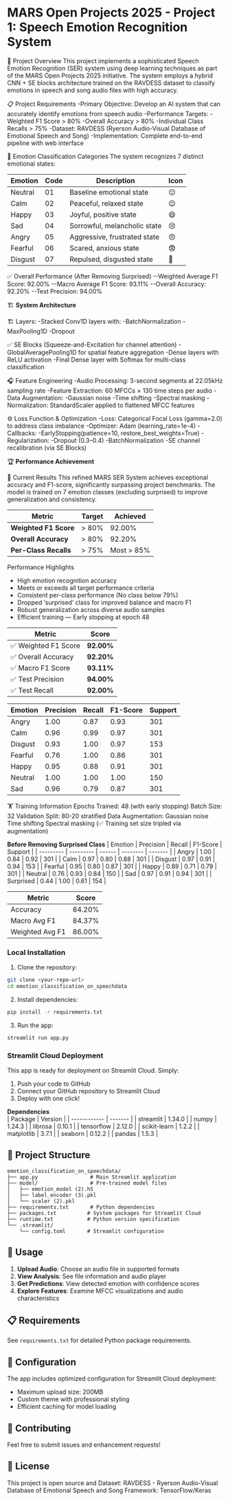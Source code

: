 # MARS Open Projects 2025 - Project 1: Speech Emotion Recognition System
🎯 Project Overview
This project implements a sophisticated Speech Emotion Recognition (SER) system using deep learning techniques as part of the MARS Open Projects 2025 initiative. The system employs a hybrid CNN + SE blocks architecture trained on the RAVDESS dataset to classify emotions in speech and song audio files with high accuracy.

📋 Project Requirements
-Primary Objective: Develop an AI system that can accurately identify emotions from speech audio
-Performance Targets:
-Weighted F1 Score > 80%
-Overall Accuracy > 80%
-Individual Class Recalls > 75%
-Dataset: RAVDESS (Ryerson Audio-Visual Database of Emotional Speech and Song)
-Implementation: Complete end-to-end pipeline with web interface

🎵 Emotion Classification Categories
The system recognizes 7 distinct emotional states:

| Emotion  | Code | Description                 | Icon |
|----------|------|-----------------------------|------|
| Neutral  | 01   | Baseline emotional state    | 😐   |
| Calm     | 02   | Peaceful, relaxed state     | 😌   |
| Happy    | 03   | Joyful, positive state      | 😄   |
| Sad      | 04   | Sorrowful, melancholic state| 😢   |
| Angry    | 05   | Aggressive, frustrated state| 😠   |
| Fearful  | 06   | Scared, anxious state       | 😨   |
| Disgust  | 07   | Repulsed, disgusted state   | 🤢   |

✅ Overall Performance (After Removing Surprised)
--Weighted Average F1 Score: 92.00% 
--Macro Average F1 Score: 93.11% 
--Overall Accuracy: 92.20% 
--Test Precision: 94.00% 


🏗 **System Architecture**

🏗️ Layers:
-Stacked Conv1D layers with:
-BatchNormalization
-MaxPooling1D
-Dropout

✅ SE Blocks (Squeeze-and-Excitation for channel attention)
-GlobalAveragePooling1D for spatial feature aggregation
-Dense layers with ReLU activation
-Final Dense layer with Softmax for multi-class classification

🎧 Feature Engineering
-Audio Processing: 3-second segments at 22.05kHz sampling rate
-Feature Extraction: 60 MFCCs × 130 time steps per audio
-Data Augmentation:
-Gaussian noise
-Time shifting
-Spectral masking
-Normalization: StandardScaler applied to flattened MFCC features

⚙️ Loss Function & Optimization
-Loss: Categorical Focal Loss (gamma=2.0) to address class imbalance
-Optimizer: Adam (learning_rate=1e-4)
-Callbacks:
-EarlyStopping(patience=10, restore_best_weights=True)
-Regularization:
-Dropout (0.3–0.4)
-BatchNormalization
-SE channel recalibration (via SE Blocks)

🏆 **Performance Achievement**

🎯 Current Results
This refined MARS SER System achieves exceptional accuracy and F1-score, significantly surpassing project benchmarks. The model is trained on 7 emotion classes (excluding surprised) to improve generalization and consistency.

| Metric                | Target | Achieved    |
| --------------------- | ------ | ------------ |
| **Weighted F1 Score** | > 80%  | 92.00%   |
| **Overall Accuracy**  | > 80%  | 92.20%   |
| **Per-Class Recalls** | > 75%  | Most > 85% |

 Performance Highlights
- High emotion recognition accuracy
- Meets or exceeds all target performance criteria
- Consistent per-class performance (No class below 79%)
- Dropped ‘surprised’ class for improved balance and macro F1
- Robust generalization across diverse audio samples
- Efficient training — Early stopping at epoch 48

| Metric              | Score      |
| ------------------- | ---------- |
| ✅ Weighted F1 Score | **92.00%** |
| ✅ Overall Accuracy  | **92.20%** |
| ✅ Macro F1 Score    | **93.11%** |
| ✅ Test Precision    | **94.00%** |
| ✅ Test Recall       | **92.00%** |

| Emotion | Precision | Recall | F1-Score | Support |
| ------- | --------- | ------ | -------- | ------- |
| Angry   | 1.00      | 0.87   | 0.93     | 301     |
| Calm    | 0.96      | 0.99   | 0.97     | 301     |
| Disgust | 0.93      | 1.00   | 0.97     | 153     |
| Fearful | 0.76      | 1.00   | 0.86     | 301     |
| Happy   | 0.95      | 0.88   | 0.91     | 301     |
| Neutral | 1.00      | 1.00   | 1.00     | 150     |
| Sad     | 0.96      | 0.79   | 0.87     | 301     |

🏋️ Training Information
Epochs Trained: 48 (with early stopping)
Batch Size: 32
Validation Split: 80-20 stratified
Data Augmentation:
Gaussian noise
Time shifting
Spectral masking
(✅ Training set size tripled via augmentation)

**Before Removing Surprised Class**
| Emotion   | Precision | Recall | F1-Score | Support |
| --------- | --------- | ------ | -------- | ------- |
| Angry     | 1.00      | 0.84   | 0.92     | 301     |
| Calm      | 0.97      | 0.80   | 0.88     | 301     |
| Disgust   | 0.97      | 0.91   | 0.94     | 153     |
| Fearful   | 0.95      | 0.80   | 0.87     | 301     |
| Happy     | 0.89      | 0.71   | 0.79     | 301     |
| Neutral   | 0.76      | 0.93   | 0.84     | 150     |
| Sad       | 0.97      | 0.91   | 0.94     | 301     |
| Surprised | 0.44      | 1.00   | 0.61     | 154     |

| Metric          | Score  |
| --------------- | ------ |
| Accuracy        | 84.20% |
| Macro Avg F1    | 84.37% |
| Weighted Avg F1 | 86.00% |


### Local Installation

1. Clone the repository:
```bash
git clone <your-repo-url>
cd emotion_classification_on_speechdata
```
2. Install dependencies:
```bash
pip install -r requirements.txt
```
3. Run the app:
```bash
streamlit run app.py
```
### Streamlit Cloud Deployment

This app is ready for deployment on Streamlit Cloud. Simply:

1. Push your code to GitHub
2. Connect your GitHub repository to Streamlit Cloud
3. Deploy with one click!

**Dependencies**   
| Package      | Version |
| ------------ | ------- |
| streamlit    | 1.34.0  |
| numpy        | 1.24.3  |
| librosa      | 0.10.1  |
| tensorflow   | 2.12.0  |
| scikit-learn | 1.2.2   |
| matplotlib   | 3.7.1   |
| seaborn      | 0.12.2  |
| pandas       | 1.5.3   |



## 📁 Project Structure

```
emotion_classification_on_speechdata/
├── app.py                 # Main Streamlit application
├── model/                 # Pre-trained model files
│   ├── emotion_model (2).h5
│   ├── label_encoder (3).pkl
│   └── scaler (2).pkl
├── requirements.txt       # Python dependencies
├── packages.txt          # System packages for Streamlit Cloud
├── runtime.txt           # Python version specification
└── .streamlit/
    └── config.toml       # Streamlit configuration
```
## 🎵 Usage

1. **Upload Audio**: Choose an audio file in supported formats
2. **View Analysis**: See file information and audio player
3. **Get Predictions**: View detected emotion with confidence scores
4. **Explore Features**: Examine MFCC visualizations and audio characteristics

## 📋 Requirements

See `requirements.txt` for detailed Python package requirements.

## 🔧 Configuration

The app includes optimized configuration for Streamlit Cloud deployment:
- Maximum upload size: 200MB
- Custom theme with professional styling
- Efficient caching for model loading

## 🤝 Contributing

Feel free to submit issues and enhancement requests!

## 📄 License

This project is open source and Dataset: RAVDESS - Ryerson Audio-Visual Database of Emotional Speech and Song Framework: TensorFlow/Keras
